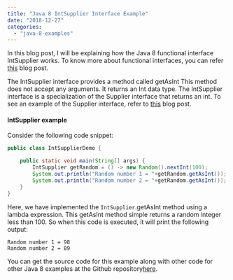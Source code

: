 ```yaml
---
title: "Java 8 IntSupplier Interface Example"
date: "2018-12-27"
categories: 
  - "java-8-examples"
---
```


In this blog post, I will be explaining how the Java 8 functional interface IntSupplier works. To know more about functional interfaces, you can refer [this](../java8-features/java-8-functional-interface.md) blog post.

The IntSupplier interface provides a method called getAsInt This method does not accept any arguments. It returns an Int data type. The IntSupplier interface is a specialization of the Supplier interface that returns an int. To see an example of the Supplier interface, refer to [this](java-8-supplier-interface-example.md) blog post.

#### IntSupplier example

Consider the following code snippet:

````java
public class IntSupplierDemo {

    public static void main(String[] args) { 
        IntSupplier getRandom = () -> new Random().nextInt(100); 
        System.out.println("Random number 1 = "+getRandom.getAsInt()); 
        System.out.println("Random number 2 = "+getRandom.getAsInt()); 
    }
}
````

Here, we have implemented the `IntSupplier`.getAsInt method using a lambda expression. This getAsInt method simple returns a random integer less than 100. So when this code is executed, it will print the following output:

```
Random number 1 = 98 
Random number 2 = 89
```

You can get the source code for this example along with other code for other Java 8 examples at the Github repository[here](https://github.com/learnjavawithreshma/Java8Demo).
